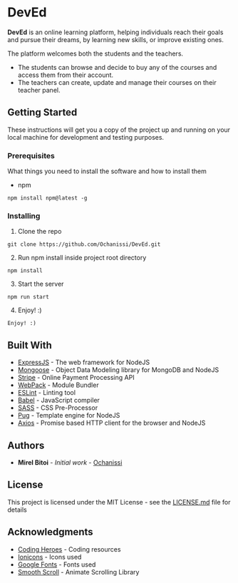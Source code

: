 ﻿# DevEd

**DevEd** is an online learning platform, helping individuals reach their goals and pursue their dreams, by learning new skills, or improve existing ones.

The platform welcomes both the students and the teachers.

- The students can browse and decide to buy any of the courses and access them from their account.
- The teachers can create, update and manage their courses on their teacher panel.

## Getting Started

These instructions will get you a copy of the project up and running on your local machine for development and testing purposes.

### Prerequisites

What things you need to install the software and how to install them

- npm

```
npm install npm@latest -g
```

### Installing

1. Clone the repo

```
git clone https://github.com/Ochanissi/DevEd.git
```

2. Run npm install inside project root directory

```
npm install
```

3. Start the server

```
npm run start
```

4. Enjoy! :)

```
Enjoy! :)
```

## Built With

- [ExpressJS](https://expressjs.com/) - The web framework for NodeJS
- [Mongoose](https://mongoosejs.com/docs/) - Object Data Modeling library for MongoDB and NodeJS
- [Stripe](https://stripe.com/docs/) - Online Payment Processing API
- [WebPack](https://webpack.js.org/) - Module Bundler
- [ESLint](https://eslint.org/docs/user-guide/getting-started/) - Linting tool
- [Babel](https://babeljs.io/docs/) - JavaScript compiler
- [SASS](https://sass-lang.com/) - CSS Pre-Processor
- [Pug](https://pugjs.org/api/getting-started.html) - Template engine for NodeJS
- [Axios](https://github.com/axios/axios) - Promise based HTTP client for the browser and NodeJS

## Authors

- **Mirel Bitoi** - _Initial work_ - [Ochanissi](https://github.com/Ochanissi)

## License

This project is licensed under the MIT License - see the [LICENSE.md](LICENSE.md) file for details

## Acknowledgments

- [Coding Heroes](https://codingheroes.io/resources/) - Coding resources
- [Ionicons](https://ionicons.com/) - Icons used
- [Google Fonts](https://fonts.google.com/) - Fonts used
- [Smooth Scroll](https://github.com/cferdinandi/smooth-scroll) - Animate Scrolling Library
